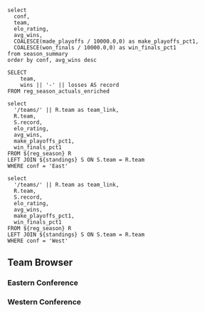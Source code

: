 ```reg_season
select
  conf,
  team,
  elo_rating,
  avg_wins,
  COALESCE(made_playoffs / 10000.0,0) as make_playoffs_pct1,
  COALESCE(won_finals / 10000.0,0) as win_finals_pct1
from season_summary
order by conf, avg_wins desc
```

```standings
SELECT
    team,
    wins || '-' || losses AS record
FROM reg_season_actuals_enriched
```

```east_conf
select
  '/teams/' || R.team as team_link,
  R.team,
  S.record,
  elo_rating,
  avg_wins,
  make_playoffs_pct1,
  win_finals_pct1
FROM ${reg_season} R
LEFT JOIN ${standings} S ON S.team = R.team
WHERE conf = 'East'
```

```west_conf
select
  '/teams/' || R.team as team_link,
  R.team,
  S.record,
  elo_rating,
  avg_wins,
  make_playoffs_pct1,
  win_finals_pct1
FROM ${reg_season} R
LEFT JOIN ${standings} S ON S.team = R.team
WHERE conf = 'West'
```

## Team Browser
### Eastern Conference

<DataTable data={east_conf} link=team_link showLinkCol=false rows=15/>

### Western Conference

<DataTable data={west_conf} link=team_link showLinkCol=false rows=15/>
